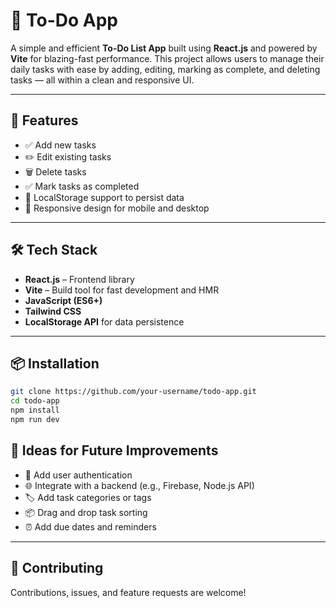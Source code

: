 # 📝 To-Do App

A simple and efficient **To-Do List App** built using **React.js** and powered by **Vite** for blazing-fast performance. This project allows users to manage their daily tasks with ease by adding, editing, marking as complete, and deleting tasks — all within a clean and responsive UI.

---

## 🚀 Features

- ✅ Add new tasks
- ✏️ Edit existing tasks
- 🗑️ Delete tasks
- ✅ Mark tasks as completed
- 💾 LocalStorage support to persist data
- 📱 Responsive design for mobile and desktop

---

## 🛠️ Tech Stack

- **React.js** – Frontend library
- **Vite** – Build tool for fast development and HMR
- **JavaScript (ES6+)**
- **Tailwind CSS** 
- **LocalStorage API** for data persistence

---

## 📦 Installation

```bash
git clone https://github.com/your-username/todo-app.git
cd todo-app
npm install
npm run dev

```

## 🧠 Ideas for Future Improvements

- 🔐 Add user authentication  
- 🌐 Integrate with a backend (e.g., Firebase, Node.js API)  
- 🏷️ Add task categories or tags  
- 📦 Drag and drop task sorting  
- ⏰ Add due dates and reminders  

---

## 🤝 Contributing

Contributions, issues, and feature requests are welcome!  

